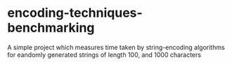 # encoding-techniques-benchmarking

A simple project which measures time taken by string-encoding algorithms for eandomly generated strings of length 100, and 1000 characters
